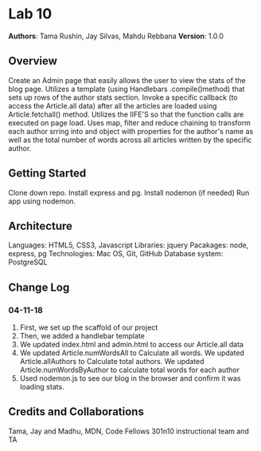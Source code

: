 # Lab 10

**Authors**: Tama Rushin, Jay Silvas, Mahdu Rebbana
**Version**: 1.0.0

## Overview
Create an Admin page that easily allows the user to view the stats of the blog page. Utilizes a template (using Handlebars .compile()method) that sets up rows of the author stats section. Invoke a specific callback (to access the Article.all data) after all the articles are loaded using Article.fetchall() method. Utilizes the IIFE'S so that the function calls are executed on page load. Uses map, filter and reduce chaining to transform each author srring into and object with properties for the author's name as well as the total number of words across all articles written by the specific author.

## Getting Started
Clone down repo. Install express and pg. Install nodemon (if needed) Run app using nodemon.


## Architecture
Languages: HTML5, CSS3, Javascript
Libraries: jquery
Pacakages: node, express, pg
Technologies: Mac OS, Git, GitHub
Database system: PostgreSQL


## Change Log
### 04-11-18
1. First, we set up the scaffold of our project
2. Then, we added a handlebar template
3. We updated index.html and admin.html to access our Article.all data
4. We updated Article.numWordsAll to Calculate all words.
We updated Article.allAuthors to Calculate total authors.
We updated Article.numWordsByAuthor to calculate total words for each author
5. Used nodemon.js to see our blog in the browser and confirm it was loading stats.
## Credits and Collaborations
Tama, Jay and Madhu, MDN, Code Fellows 301n10 instructional team and TA